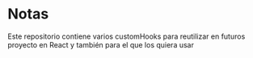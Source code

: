 # Notas

Este repositorio contiene varios customHooks para reutilizar en futuros proyecto en React y también para el que los quiera usar